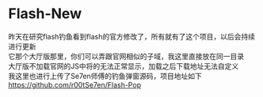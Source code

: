 # Flash-New

昨天在研究flash钓鱼看到flash的官方修改了，所有就有了这个项目，以后会持续进行更新  
它那个大厅版那里，你们可以弄跟官网相似的子域，我这里直接放在同一目录  
大厅版不加载官网的JS中将的无法正常显示，加载之后下载地址无法自定义  
我这里也进行上传了Se7en师傅的钓鱼弹窗源码，项目地址如下  
https://github.com/r00tSe7en/Flash-Pop
